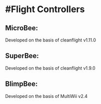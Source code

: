 #Flight Controllers
=========

MicroBee:
------
Developed on the basis of cleanflight v1.11.0

SuperBee:
------
Developed on the basis of cleanflight v1.9.0

BlimpBee:
------
Developed on the basis of MultiWii v2.4
